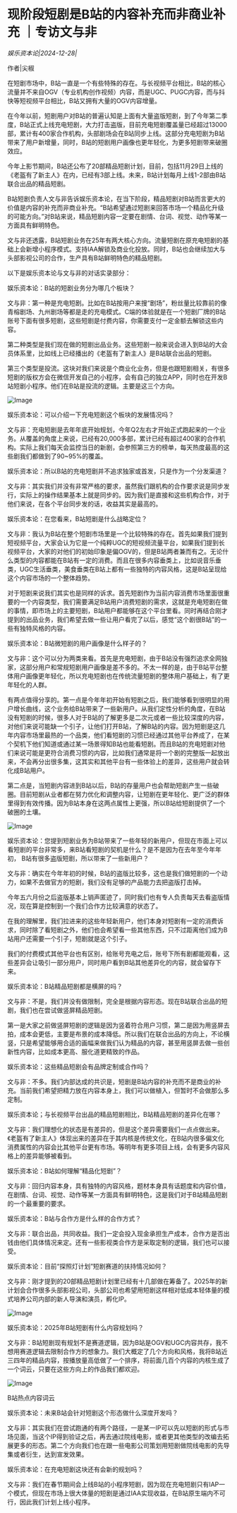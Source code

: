 # 现阶段短剧是B站的内容补充而非商业补充 ｜专访文与非

*娱乐资本论|2024-12-28|*

作者|尖椒

在短剧市场中，B站一直是一个有些特殊的存在。与长视频平台相比，B站的核心流量并不来自OGV（专业机构创作视频）内容，而是UGC、PUGC内容，而与抖快等短视频平台相比，B站又拥有大量的OGV内容增量。

在今年以前，短剧用户对B站的普遍认知是上面有大量盗版短剧，到了今年第二季度，B站正式上线充电短剧，大力打击盗版，目前充电短剧覆盖量已经超过13000部，累计有400家合作机构，头部剧场会在B站同步上线。这部分充电短剧为B站带来了用户新增量，同时，B站的短剧用户画像也更年轻化，为更多短剧带来破圈效应。

今年上影节期间，B站还公布了20部精品短剧计划，目前，包括11月29日上线的《老盔有了新主人》在内，已经有3部上线。未来，B站计划每月上线1-2部由B站联合出品的精品短剧。

B站短剧负责人文与非告诉娱乐资本论，在当下阶段，精品短剧对B站而言更大的价值是内容的补充而非商业补充。“B站希望通过短剧来回答市场一个精品化升级的可能方向。”对B站来说，精品短剧内容一定要在剧情、台词、视觉、动作等某一方面具有鲜明特色。

文与非还透露，B站短剧业务在25年有两大核心方向。流量短剧在原充电短剧的基础上会新增小程序模式。支持IAA解锁及商业化投放。同时，B站也会继续加大与头部影视公司的合作，生产具有B站鲜明特色的精品短剧。

以下是娱乐资本论与文与非的对话实录部分：

娱乐资本论：B站的短剧业务分为哪几个板块？

文与非：第一种是充电短剧。比如在B站按用户来搜“剧场”，粉丝量比较靠前的像青榕剧场、九州剧场等都是走的充电模式。C端的体验就是在一个短剧厂牌的B站账号下面有很多短剧，这些短剧是付费内容，你需要支付一定金额去解锁这些内容。

第二种类型是我们现在做的短剧出品业务。这些短剧一般来说会进入到B站的大会员体系里，比如线上已经播出的《老盔有了新主人》是B站联合出品的短剧。

第三个类型是投流。这块对我们来说是个商业化业务，但是也跟短剧相关，有很多短剧的版权方会在微信开发自己的小程序，会有自己的独立APP，同时也在开发B站短剧小程序。他们在B站是投流的逻辑。主要是这三个方向。

![Image](https://q4.itc.cn/images01/20241228/e92b85a2e4414b95b27a37ca6aabc75f.jpeg)

娱乐资本论：可以介绍一下充电短剧这个板块的发展情况吗？

文与非：充电短剧是去年年底开始规划，今年Q2左右才开始正式跑起来的一个业务。从覆盖的角度上来说，已经有20,000多部，累计已经有超过400家的合作机构。实际上我们每天会监控当日的新剧，会参照第三方的榜单，每天热度最高的这些剧我们都做到了90~95%的覆盖。

娱乐资本论：所以B站的充电短剧并不追求独家或首发，只是作为一个分发渠道？

文与非：其实我们并没有非常严格的要求，虽然我们跟机构的合作要求说是同步发行，实际上的操作结果基本上就是同步的。因为我们是直接和这些机构合作，对于他们来说，在各个平台同步发的话，收益其实是最高的。

娱乐资本论：在您看来，B站短剧是什么战略定位？

文与非：我认为B站在整个短剧市场里是一个比较特殊的存在。首先如果我们提到短视频平台，大家会认为它是一个纯粹UGC的短视频流量平台，如果我们提到长视频平台，大家的对他们的初始印象是偏OGV的，但是B站两者兼而有之。无论什么类型的内容都能在B站有一定的消费。而且在很多内容垂类上，比如说音乐垂类，UGC生活垂类，美食垂类在B站上都有一些独特的内容风格，这是B站呈现给这个内容市场的一个整体趋势。

对于短剧来说我们其实也是同样的诉求。首先短剧作为当前内容消费市场里面很重要的一个内容类型，我们需要满足B站用户消费短剧的需求，这就是充电短剧在做的事情，即市场上的主要短剧，B站用户都能够在这个平台里看。同时再结合刚才提到的出品业务，我们希望去做一些让用户看完了以后，感觉“这个剧很B站”的一些有独特风格的内容。

娱乐资本论：B站微短剧的用户画像是什么样子的？

文与非：这个可以分为两类来看。首先是充电短剧，由于B站没有强烈追求全网独家，这部分用户和常规短剧用户画像是差不多的。不太一样的是，由于B站平台整体用户画像更年轻化，所以充电短剧也在传统流量短剧的整体用户基础上，有了更年轻化的人群。

有两点值得分享的。第一点是今年年初开始有短剧之后，我们能够看到很明显的用户增长曲线，这个业务给B站带来了一些新用户。从我们定性分析的角度，在B站没有短剧的时候，很多人对于B站的了解更多是二次元或者一些比较深度的内容，对他们来说可能缺一个引子，让他们打开B站，了解B站的内容。因为短剧是这几年内容市场里最热的一个品类，他们看短剧的习惯已经通过其他平台养成了，在某个契机下他们知道或通过某一场景得知B站也能看短剧。而且B站的充电短剧对他们来说可能是更符合消费习惯的内容，比如我们通常是将一个剧的完整版一起放出来，不会再分出很多集，这其实和其他平台有一些体验上的差异，这些用户就会转化成B站用户。

第二点是，当短剧内容进到B站以后，B站的存量用户也会帮助短剧产生一些破圈。目前短剧从业者都在努力优化和调整内容，让短剧在更年轻化、更广泛的群体里得到有效传播。因为B站本身在这两点属性上更强，所以B站给短剧提供了一个破圈的土壤。

![Image](https://q8.itc.cn/images01/20241228/69d6037e845147b489f6eb60a6b914b5.jpeg)

娱乐资本论：您提到短剧业务为B站带来了一些年轻的新用户，但现在市面上可以看短剧的平台非常多，来B站看短剧的契机是什么？是不是因为在去年至今年年初， B站有很多盗版短剧，所以带来了一些新用户？

文与非：确实在今年年初的时候，B站的盗版比较多，这也是我们做短剧的一个动力，如果不去做官方的短剧，我们没有足够的产品能力去把盗版打击掉。

今年五六月份之后盗版基本上销声匿迹了，同时我们也有专人负责每天去看盗版情况，现在算是控制到一个我们合作方比较满意的状态了。

在我的理解里，我们拉进来的这些年轻新用户，他们本身对短剧有一定的消费诉求，同时除了看短剧之外，他们也会希望看一些其他东西，只不过距离他们成为B站用户还需要一个引子，短剧就是这个引子。

我们的付费模式其他平台也有区别，给账号充电之后，账号下所有剧都能观看，这些差异会让吸引一部分用户，同时用户看到B站其他差异化的内容，就会留存下来。

娱乐资本论：B站精品短剧都是横屏的吗？

文与非：不是，我们并没有做限制，完全是根据内容形态。现在B站联合出品的短剧，我们也在尝试做竖屏精品短剧。

第一是大家之前做竖屏短剧的逻辑是因为竖着符合用户习惯，第二是因为用竖屏去拍，成本会更低，主要是布景的成本降低。所以我们在联合出品的方向上，不论横竖，只是希望能够用合适的画幅来做我们认为精品的内容，甚至用竖屏去做一些创新性内容，比如成本更高、服化道更精致的作品。

娱乐资本论：这些精品短剧会有品牌定制或合作吗？

文与非：不多。我们内部达成的共识是，短剧是B站内容的补充而不是商业的补充。当前我们希望把精力放在内容本身上，我们可以做植入，但暂时不会做那么多定制。

娱乐资本论；与长视频平台出品的精品短剧相比，B站精品短剧的差异化在哪？

文与非：我们理想化的状态是有差异的，但是这个差异需要我们一点点做出来。《老盔有了新主人》体现出来的差异在于其内核是传统文化，在B站内很多偏文化消费属性的内容会比其他平台更有市场。等明年有更多项目上线，会有更多内容风格上的差异能够被看到。

娱乐资本论：B站如何理解“精品化短剧”？

文与非：回归内容本身，具有独特的内容风格，题材本身具有话题度和内容价值，在剧情、台词、视觉、动作等某一方面具有鲜明特色，这是我们对于B站精品短剧的一个最重要的要求。

娱乐资本论：B站与合作方是什么样的合作方式？

文与非：联合出品，共同收益。我们一定会投入现金承担生产成本，合作方是否出钱由他们具体情况来定。还有一些影视类合作方是采取定制的逻辑，我们也可以接受。

娱乐资本论：目前“探照灯计划”短剧赛道的扶持情况如何？

文与非：刚才提到的20部精品短剧计划里已经有十几部做在筹备了。2025年的新计划会合作很多头部影视公司，头部公司也希望用短剧这样相对低成本轻体量的模式培养公司内部的新人导演和演员，孵化IP。

![Image](https://q1.itc.cn/images01/20241228/12e32defe84a4c15a38b26fd39caa7ac.jpeg)

娱乐资本论：2025年B站短剧有什么内容规划吗？

文与非：B站短剧现有规划不是赛道逻辑，因为B站是OGV和UGC内容共存，我不想用赛道逻辑去限制合作方的想象力。我们大概定了几个方向和风格，我将B站近三四年的精品内容，按播放量高低做了一个排序，将前面几百个内容的内核生成了一个词云，只要在这些方向上的作品我们都欢迎。

![Image](https://q2.itc.cn/images01/20241228/c5cf564cccbe445eb3ab6db4939114c0.jpeg)

B站热点内容词云

娱乐资本论：未来B站会针对短剧这个形态做什么深度开发吗？

文与非：其实我们在尝试跑通的有两个路径，一是某一IP可以先以短剧的形式与市场见面，当这个IP得到验证之后，再去通过院线电影，或者更其他类型的改编去拓展更多的形态。第二个方向我们也在跟一些电影公司策划用短剧做院线电影的先导集或者衍生，达到宣发效果。

娱乐资本论：在充电短剧这块还有会新的规划吗？

文与非：我们在春节期间会上线B站的小程序短剧，因为现在充电短剧只有IAP一个模式，但现在市场上很大体量的短剧是通过IAA实现收益，在B站原生端内不可行，因此我们计划上线小程序。

